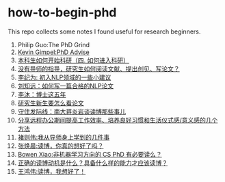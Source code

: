 # how-to-begin-phd

This repo collects some notes I found useful for research beginners. 

1. Philip Guo:The PhD Grind
2. [Kevin Gimpel:PhD Advise](https://home.ttic.edu/~kgimpel/etc/phd-advice.pdf)
3. [本科生如何开始科研（四. 如何进入科研）](https://zhuanlan.zhihu.com/p/40178338)
4. [没有导师的指导，研究生如何阅读文献、提出创见、写论文？](https://www.zhihu.com/question/23647187/answer/568803695)
5. [李纪为: 初入NLP领域的一些小建议](https://zhuanlan.zhihu.com/p/59184256)
6. [刘知远：如何写一篇合格的NLP论文](https://www.jiqizhixin.com/articles/19031101)
7. [李沐：博士这五年](https://zhuanlan.zhihu.com/p/25099638)
8. [研究生新生要怎么看论文](https://www.zhihu.com/question/304334959/answer/576588856)
9. [守住发际线：南大蒋炎岩谈读博那些事儿](https://mp.weixin.qq.com/s/S2JqnglvLP5-dpPmU-BNZA)
10. [分享远程办公期间提高工作效率、培养良好习惯和生活仪式感/意义感的几个方法](https://www.1point3acres.com/bbs/thread-664370-1-1.html)
11. [褚则伟:我从导师身上学到的几件事](https://zhuanlan.zhihu.com/p/242592577)
12. [张焕晨:读博，你真的想好了吗？](https://zhuanlan.zhihu.com/p/372884253)
13. [Bowen Xiao:非机器学习方向的 CS PhD 有必要读么？](https://www.zhihu.com/question/307580157/answer/1783828492)
14. [正确的读博动机是什么？具备什么样的能力才应该读博？](https://www.zhihu.com/question/317097438)
15. [王鸿伟:读博，我想好了！](https://zhuanlan.zhihu.com/p/383411366)
